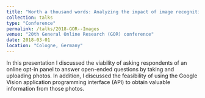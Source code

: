 ```yaml
---
title: "Worth a thousand words: Analyzing the impact of image recognition in surveys"
collection: talks
type: "Conference"
permalink: /talks/2018-GOR--Images
venue: "20th General Online Research (GOR) conference"
date: 2018-03-01
location: "Cologne, Germany"
---
```


In this presentation I discussed the viability of asking respondents of an online opt-in panel to answer open-ended questions by taking and uploading photos. In addition, I discussed the feasibility of using the Google Vision application programming interface (API) to obtain valuable information from those photos. 
